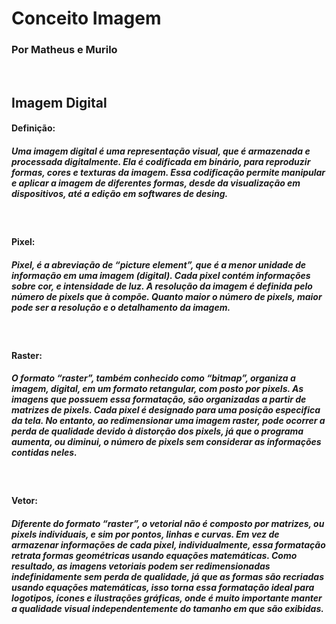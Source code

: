 <h1>Conceito Imagem</h1>
<h3>Por Matheus e Murilo</h3>
<br>

<h2>Imagem Digital</h2>
<h4>Definição:</h4>
<h5>Uma imagem digital é uma representação visual, que é armazenada e processada digitalmente. Ela é codificada em binário, para reproduzir formas, cores e texturas da imagem. Essa codificação permite manipular e aplicar a imagem de diferentes formas, desde da visualização em dispositivos, até a edição em softwares de desing.</h5>
<br>

<h4>Pixel:</h4>
<h5>Pixel, é a abreviação de “picture element”, que é a menor unidade de informação em uma imagem (digital). Cada pixel contém informações sobre cor, e intensidade de luz. A resolução da imagem é definida pelo número de pixels que à compõe. Quanto maior o número de pixels, maior pode ser a resolução e o detalhamento da imagem.</h5>
<br>

<h4>Raster:</h4>
<h5>O formato “raster”, também conhecido como “bitmap”, organiza a imagem, digital, em um formato retangular, com posto por pixels. As imagens que possuem essa formatação, são organizadas a partir de matrizes de pixels. Cada pixel é designado para uma posição especifica da tela. No entanto, ao redimensionar uma imagem raster, pode ocorrer a perda de qualidade devido à distorção dos pixels, já que o programa aumenta, ou diminui, o número de pixels sem considerar as informações contidas neles.</h5>
<br>

<h4>Vetor:</h4>
<h5>Diferente do formato “raster”, o vetorial não é composto por matrizes, ou pixels individuais, e sim por pontos, linhas e curvas. Em vez de armazenar informações de cada pixel, individualmente, essa formatação retrata formas geométricas usando equações matemáticas. Como resultado, as imagens vetoriais podem ser redimensionadas indefinidamente sem perda de qualidade, já que as formas são recriadas usando equações matemáticas, isso torna essa formatação ideal para logotipos, ícones e ilustrações gráficas, onde é muito importante manter a qualidade visual independentemente do tamanho em que são exibidas.</h5>
